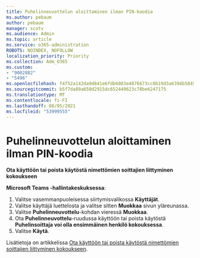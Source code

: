 ```yaml
---
title: Puhelinneuvottelun aloittaminen ilman PIN-koodia
ms.author: pebaum
author: pebaum
manager: scotv
ms.audience: Admin
ms.topic: article
ms.service: o365-administration
ROBOTS: NOINDEX, NOFOLLOW
localization_priority: Priority
ms.collection: Adm_O365
ms.custom:
- "9002882"
- "5496"
ms.openlocfilehash: f4f52a142da9d841e6fdb6083e4076673cc0b19d3a6394b58455c3f4f7580f5b
ms.sourcegitcommit: b5f7da89a650d2915dc652449623c78be6247175
ms.translationtype: MT
ms.contentlocale: fi-FI
ms.lasthandoff: 08/05/2021
ms.locfileid: "53999555"
---
```

# <a name="start-an-audio-conference-without-a-pin"></a>Puhelinneuvottelun aloittaminen ilman PIN-koodia

**Ota käyttöön tai poista käytöstä nimettömien soittajien liittyminen kokoukseen**

**Microsoft Teams -hallintakeskuksessa**:

1. Valitse vasemmanpuoleisessa siirtymisvalikossa **Käyttäjät**.
2. Valitse käyttäjä luettelosta ja valitse sitten **Muokkaa** sivun yläreunassa.
3. Valitse **Puhelinneuvottelu**-kohdan vieressä **Muokkaa**.
4. Ota **Puhelinneuvottelu**-ruudussa käyttöön tai poista käytöstä **Puhelinsoittaja voi olla ensimmäinen henkilö kokouksessa**.
5. Valitse **Käytä**.

Lisätietoja on artikkelissa [Ota käyttöön tai poista käytöstä nimettömien soittajien liittyminen kokoukseen](https://docs.microsoft.com/microsoftteams/start-an-audio-conference-over-the-phone-without-a-pin-in-teams).
